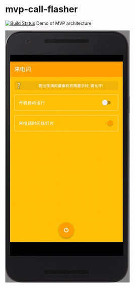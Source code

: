 # mvp-call-flasher

[![Build Status](https://travis-ci.org/fantasymaker-cn/mvp-call-flasher.svg?branch=master)](https://travis-ci.org/fantasymaker-cn/mvp-call-flasher)
Demo of MVP architecture

![screen-shot](./screen-shot.jpeg)
